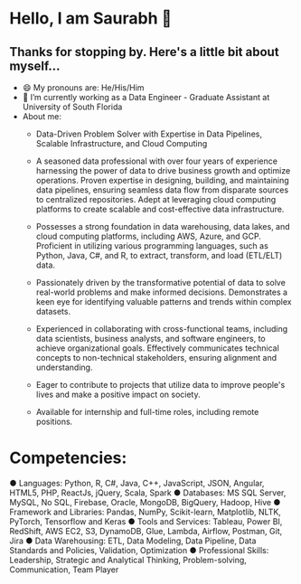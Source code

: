 # Hello, I am Saurabh 👋

## Thanks for stopping by. Here's a little bit about myself...


- 😄 My pronouns are: He/His/Him
- 🔭 I’m currently working as a Data Engineer - Graduate Assistant at University of South Florida
- About me:
  - Data-Driven Problem Solver with Expertise in Data Pipelines, Scalable Infrastructure, and Cloud Computing
  - A seasoned data professional with over four years of experience harnessing the power of data to drive business growth and optimize operations. Proven expertise in designing, building, and maintaining data pipelines, ensuring seamless data flow from disparate sources to centralized repositories. Adept at leveraging cloud computing platforms to create scalable and cost-effective data infrastructure.

  - Possesses a strong foundation in data warehousing, data lakes, and cloud computing platforms, including AWS, Azure, and GCP. Proficient in utilizing various programming languages, such as Python, Java, C#, and R, to extract, transform, and load (ETL/ELT) data.

  - Passionately driven by the transformative potential of data to solve real-world problems and make informed decisions. Demonstrates a keen eye for identifying valuable patterns and trends within complex datasets.

  - Experienced in collaborating with cross-functional teams, including data scientists, business analysts, and software engineers, to achieve organizational goals. Effectively communicates technical concepts to non-technical stakeholders, ensuring alignment and understanding.

  - Eager to contribute to projects that utilize data to improve people's lives and make a positive impact on society.

  - Available for internship and full-time roles, including remote positions.

# Competencies:

●	Languages: Python, R, C#, Java, C++, JavaScript, JSON, Angular, HTML5, PHP, ReactJs, jQuery, Scala, Spark
●	Databases: MS SQL Server, MySQL, No SQL, Firebase, Oracle, MongoDB, BigQuery, Hadoop, Hive
●	Framework and Libraries: Pandas, NumPy, Scikit-learn, Matplotlib, NLTK, PyTorch, Tensorflow and Keras
●	Tools and Services: Tableau, Power BI, RedShift, AWS EC2, S3, DynamoDB, Glue, Lambda, Airflow, Postman, Git, Jira
●	Data Warehousing: ETL, Data Modeling, Data Pipeline, Data Standards and Policies, Validation, Optimization
●	Professional Skills: Leadership, Strategic and Analytical Thinking, Problem-solving, Communication, Team Player
